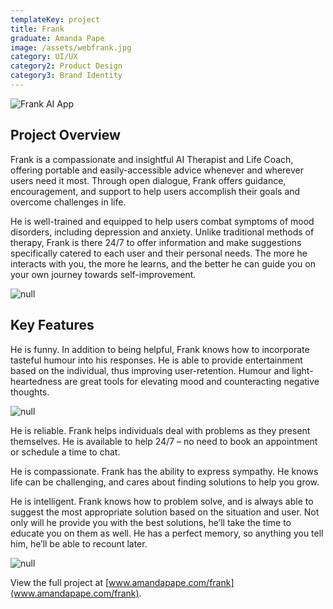 ```yaml
---
templateKey: project
title: Frank
graduate: Amanda Pape
image: /assets/webfrank.jpg
category: UI/UX
category2: Product Design
category3: Brand Identity
---
```

![Frank AI App](/assets/frank1.png)

## Project Overview

Frank is a compassionate and insightful AI Therapist and Life Coach, offering portable and easily-accessible advice whenever and wherever users need it most. Through open dialogue, Frank offers guidance, encouragement, and support to help users accomplish their goals and overcome challenges in life. 

He is well-trained and equipped to help users combat symptoms of mood disorders, including depression and anxiety. Unlike traditional methods of therapy, Frank is there 24/7 to offer information and make suggestions specifically catered to each user and their personal needs. The more he interacts with you, the more he learns, and the better he can guide you on your own journey towards self-improvement.

![null](/assets/frank2.png)

## Key Features

He is funny. In addition to being helpful, Frank knows how to incorporate tasteful humour into his responses. He is able to provide entertainment based on the individual, thus improving user-retention. Humour and light-heartedness are great tools for elevating mood and counteracting negative thoughts.

![null](/assets/frank3.png)

He is reliable. Frank helps individuals deal with problems as they present themselves. He is available to help 24/7 – no need to book an appointment or schedule a time to chat.

He is compassionate. Frank has the ability to express sympathy. He knows life can be challenging, and cares about finding solutions to help you grow.

He is intelligent. Frank knows how to problem solve, and is always able to suggest the most appropriate solution based on the situation and user. Not only will he provide you with the best solutions, he’ll take the time to educate you on them as well. He has a perfect memory, so anything you tell him, he’ll be able to recount later.

![null](/assets/frank4.png)

View the full project at [www.amandapape.com/frank](www.amandapape.com/frank).

